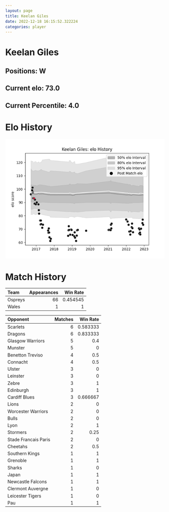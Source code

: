 ```yaml
---  
layout: page  
title: Keelan Giles  
date: 2022-12-18 16:15:52.322224  
categories: player  
---
```

# Keelan Giles

## Positions: W

## Current elo: 73.0

## Current Percentile: 4.0

# Elo History


![elo history](history_KeelanGiles.png)
# Match History


| Team    |   Appearances |   Win Rate |
|:--------|--------------:|-----------:|
| Ospreys |            66 |   0.454545 |
| Wales   |             1 |   1        |

| Opponent             |   Matches |   Win Rate |
|:---------------------|----------:|-----------:|
| Scarlets             |         6 |   0.583333 |
| Dragons              |         6 |   0.833333 |
| Glasgow Warriors     |         5 |   0.4      |
| Munster              |         5 |   0        |
| Benetton Treviso     |         4 |   0.5      |
| Connacht             |         4 |   0.5      |
| Ulster               |         3 |   0        |
| Leinster             |         3 |   0        |
| Zebre                |         3 |   1        |
| Edinburgh            |         3 |   1        |
| Cardiff Blues        |         3 |   0.666667 |
| Lions                |         2 |   0        |
| Worcester Warriors   |         2 |   0        |
| Bulls                |         2 |   0        |
| Lyon                 |         2 |   1        |
| Stormers             |         2 |   0.25     |
| Stade Francais Paris |         2 |   0        |
| Cheetahs             |         2 |   0.5      |
| Southern Kings       |         1 |   1        |
| Grenoble             |         1 |   1        |
| Sharks               |         1 |   0        |
| Japan                |         1 |   1        |
| Newcastle Falcons    |         1 |   1        |
| Clermont Auvergne    |         1 |   0        |
| Leicester Tigers     |         1 |   0        |
| Pau                  |         1 |   1        |
